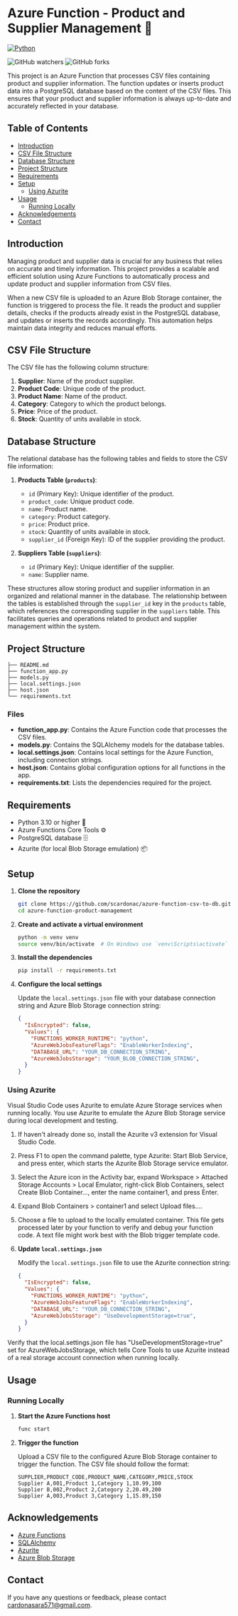 # Azure Function - Product and Supplier Management 🚀

[![Python](https://img.shields.io/badge/Python-3.11%2B-blue)](https://www.python.org/)

![GitHub watchers](https://img.shields.io/github/watchers/scardonac/azure-function-csv-to-db)
![GitHub forks](https://img.shields.io/github/forks/scardonac/azure-function-csv-to-db)


This project is an Azure Function that processes CSV files containing product and supplier information. The function updates or inserts product data into a PostgreSQL database based on the content of the CSV files. This ensures that your product and supplier information is always up-to-date and accurately reflected in your database.

## Table of Contents
- [Introduction](#introduction)
- [CSV File Structure](#csv-file-structure)
- [Database Structure](#database-structure)
- [Project Structure](#project-structure)
- [Requirements](#requirements)
- [Setup](#setup)
  - [Using Azurite](#using-azurite)
- [Usage](#usage)
  - [Running Locally](#running-locally)
- [Acknowledgements](#acknowledgements)
- [Contact](#contact)

## Introduction

Managing product and supplier data is crucial for any business that relies on accurate and timely information. This project provides a scalable and efficient solution using Azure Functions to automatically process and update product and supplier information from CSV files. 

When a new CSV file is uploaded to an Azure Blob Storage container, the function is triggered to process the file. It reads the product and supplier details, checks if the products already exist in the PostgreSQL database, and updates or inserts the records accordingly. This automation helps maintain data integrity and reduces manual efforts.

## CSV File Structure
The CSV file has the following column structure:

1. **Supplier**: Name of the product supplier.
2. **Product Code**: Unique code of the product.
3. **Product Name**: Name of the product.
4. **Category**: Category to which the product belongs.
5. **Price**: Price of the product.
6. **Stock**: Quantity of units available in stock.

## Database Structure
The relational database has the following tables and fields to store the CSV file information:

1. **Products Table (`products`)**:
   - `id` (Primary Key): Unique identifier of the product.
   - `product_code`: Unique product code.
   - `name`: Product name.
   - `category`: Product category.
   - `price`: Product price.
   - `stock`: Quantity of units available in stock.
   - `supplier_id` (Foreign Key): ID of the supplier providing the product.

2. **Suppliers Table (`suppliers`)**:
   - `id` (Primary Key): Unique identifier of the supplier.
   - `name`: Supplier name.

These structures allow storing product and supplier information in an organized and relational manner in the database. The relationship between the tables is established through the `supplier_id` key in the `products` table, which references the corresponding supplier in the `suppliers` table. This facilitates queries and operations related to product and supplier management within the system.

## Project Structure
```
├── README.md
├── function_app.py
├── models.py
├── local.settings.json
├── host.json
└── requirements.txt
```

### Files

- **function_app.py**: Contains the Azure Function code that processes the CSV files.
- **models.py**: Contains the SQLAlchemy models for the database tables.
- **local.settings.json**: Contains local settings for the Azure Function, including connection strings.
- **host.json**: Contains global configuration options for all functions in the app.
- **requirements.txt**: Lists the dependencies required for the project.

## Requirements

- Python 3.10 or higher 🐍
- Azure Functions Core Tools ⚙️
- PostgreSQL database 🗄️
- Azurite (for local Blob Storage emulation) 📦

## Setup

1. **Clone the repository**

    ```sh
    git clone https://github.com/scardonac/azure-function-csv-to-db.git
    cd azure-function-product-management
    ```

2. **Create and activate a virtual environment**

    ```sh
    python -m venv venv
    source venv/bin/activate  # On Windows use `venv\Scripts\activate`
    ```

3. **Install the dependencies**

    ```sh
    pip install -r requirements.txt
    ```

4. **Configure the local settings**

    Update the `local.settings.json` file with your database connection string and Azure Blob Storage connection string:

    ```json
    {
      "IsEncrypted": false,
      "Values": {
        "FUNCTIONS_WORKER_RUNTIME": "python",
        "AzureWebJobsFeatureFlags": "EnableWorkerIndexing",
        "DATABASE_URL": "YOUR_DB_CONNECTION_STRING",
        "AzureWebJobsStorage": "YOUR_BLOB_CONNECTION_STRING",
      }
    }
    ```

### Using Azurite

Visual Studio Code uses Azurite to emulate Azure Storage services when running locally. You use Azurite to emulate the Azure Blob Storage service during local development and testing.

1. If haven't already done so, install the Azurite v3 extension for Visual Studio Code.

2. Press F1 to open the command palette, type Azurite: Start Blob Service, and press enter, which starts the Azurite Blob Storage service emulator.

3. Select the Azure icon in the Activity bar, expand Workspace > Attached Storage Accounts > Local Emulator, right-click Blob Containers, select Create Blob Container..., enter the name container1, and press Enter.
  
4. Expand Blob Containers > container1 and select Upload files....

5. Choose a file to upload to the locally emulated container. This file gets processed later by your function to verify and debug your function code. A text file might work best with the Blob trigger template code.

3. **Update `local.settings.json`**

    Modify the `local.settings.json` file to use the Azurite connection string:

    ```json
    {
      "IsEncrypted": false,
      "Values": {
        "FUNCTIONS_WORKER_RUNTIME": "python",
        "AzureWebJobsFeatureFlags": "EnableWorkerIndexing",
        "DATABASE_URL": "YOUR_DB_CONNECTION_STRING",
        "AzureWebJobsStorage": "UseDevelopmentStorage=true",
      }
    }
    ```
Verify that the local.settings.json file has "UseDevelopmentStorage=true" set for AzureWebJobsStorage, which tells Core Tools to use Azurite instead of a real storage account connection when running locally.
## Usage

### Running Locally

1. **Start the Azure Functions host**

    ```sh
    func start
    ```

2. **Trigger the function**

    Upload a CSV file to the configured Azure Blob Storage container to trigger the function. The CSV file should follow the format:

    ```csv
    SUPPLIER,PRODUCT_CODE,PRODUCT_NAME,CATEGORY,PRICE,STOCK
    Supplier A,001,Product 1,Category 1,10.99,100
    Supplier B,002,Product 2,Category 2,20.49,200
    Supplier A,003,Product 3,Category 1,15.89,150
    ```

## Acknowledgements

- [Azure Functions](https://docs.microsoft.com/en-us/azure/azure-functions/)
- [SQLAlchemy](https://www.sqlalchemy.org/)
- [Azurite](https://docs.microsoft.com/en-us/azure/storage/common/storage-use-azurite)
- [Azure Blob Storage](https://docs.microsoft.com/en-us/azure/storage/blobs/)

## Contact

If you have any questions or feedback, please contact [cardonasara571@gmail.com](mailto:cardonasara571@gmail.com).
